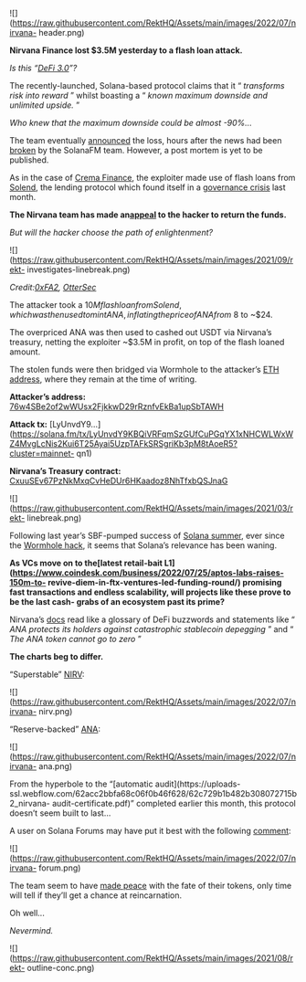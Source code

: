 ![](https://raw.githubusercontent.com/RektHQ/Assets/main/images/2022/07/nirvana-
header.png)

**Nirvana Finance lost $3.5M yesterday to a flash loan attack.**

 _Is this “[DeFi 3.0](https://twitter.com/nirvana_fi)”?_

The recently-launched, Solana-based protocol claims that it “ _transforms risk
into reward_ ” whilst boasting a “ _known maximum downside and unlimited
upside._ ”

 _Who knew that the maximum downside could be almost -90%..._

The team eventually
[announced](https://twitter.com/nirvana_fi/status/1552629332023152641) the
loss, hours after the news had been
[broken](https://twitter.com/0xFA2/status/1552576598506762240) by the SolanaFM
team. However, a post mortem is yet to be published.

As in the case of [Crema Finance](https://rekt.news/crema-finance-rekt/), the
exploiter made use of flash loans from
[Solend](https://twitter.com/solendprotocol/status/1552596718864465920), the
lending protocol which found itself in a [governance
crisis](https://twitter.com/lex_node/status/1538619072438411264) last month.

 **The Nirvana team has made
an[appeal](https://twitter.com/nirvana_fi/status/1552761630127177730) to the
hacker to return the funds.**

 _But will the hacker choose the path of enlightenment?_

![](https://raw.githubusercontent.com/RektHQ/Assets/main/images/2021/09/rekt-
investigates-linebreak.png)

 _Credit:[0xFA2](https://twitter.com/0xFA2/status/1552576598506762240),
[OtterSec](https://twitter.com/osec_io/status/1552589378719207424)_

The attacker took a $10M flash loan from Solend, which was then used to mint
ANA, inflating the price of ANA from ~$8 to ~$24.

The overpriced ANA was then used to cashed out USDT via Nirvana’s treasury,
netting the exploiter ~$3.5M in profit, on top of the flash loaned amount.

The stolen funds were then bridged via Wormhole to the attacker’s [ETH
address](https://etherscan.io/address/0xb9ae2624ab08661f010185d72dd506e199e67c09),
where they remain at the time of writing.

 **Attacker’s address:**
[76w4SBe2of2wWUsx2FjkkwD29rRznfvEkBa1upSbTAWH](https://solana.fm/address/76w4SBe2of2wWUsx2FjkkwD29rRznfvEkBa1upSbTAWH)

 **Attack tx:**
[LyUnvdY9…](https://solana.fm/tx/LyUnvdY9KBQiVRFqmSzGUfCuPGqYX1xNHCWLWxWZ4MvgLcNis2Kui6T25Ayai5UzpTAFkSRSgriKb3pM8tAoeR5?cluster=mainnet-
qn1)

 **Nirvana’s Treasury contract:**
[CxuuSEv67PzNkMxqCvHeDUr6HKaadoz8NhTfxbQSJnaG](https://solana.fm/address/CxuuSEv67PzNkMxqCvHeDUr6HKaadoz8NhTfxbQSJnaG)

![](https://raw.githubusercontent.com/RektHQ/Assets/main/images/2021/03/rekt-
linebreak.png)

Following last year’s SBF-pumped success of [Solana
summer](https://rekt.news/spotlight-on-solana/), ever since the [Wormhole
hack](https://rekt.news/wormhole-rekt/), it seems that Solana’s relevance has
been waning.

 **As VCs move on to the[latest retail-bait
L1](https://www.coindesk.com/business/2022/07/25/aptos-labs-raises-150m-to-
revive-diem-in-ftx-ventures-led-funding-round/) promising fast transactions
and endless scalability, will projects like these prove to be the last cash-
grabs of an ecosystem past its prime?**

Nirvana’s [docs](https://docs.nirvana.finance/mechanics/summary) read like a
glossary of DeFi buzzwords and statements like “ _ANA protects its holders
against catastrophic stablecoin depegging_ ” and “ _The ANA token cannot go to
zero_ ”

 **The charts beg to differ.**

“Superstable” [NIRV](https://www.coingecko.com/en/coins/nirvana-nirv):

![](https://raw.githubusercontent.com/RektHQ/Assets/main/images/2022/07/nirvana-
nirv.png)

“Reserve-backed” [ANA](https://www.coingecko.com/en/coins/nirvana-ana):

![](https://raw.githubusercontent.com/RektHQ/Assets/main/images/2022/07/nirvana-
ana.png)

From the hyperbole to the “[automatic audit](https://uploads-
ssl.webflow.com/62acc2bbfa68c06f0b46f628/62c729b1b482b308072715b2_nirvana-
audit-certificate.pdf)” completed earlier this month, this protocol doesn’t
seem built to last…

A user on Solana Forums may have put it best with the following
[comment](https://forums.solana.com/t/what-does-nirvana-do/7434):

![](https://raw.githubusercontent.com/RektHQ/Assets/main/images/2022/07/nirvana-
forum.png)

The team seem to have [made
peace](https://twitter.com/nirvana_fi/status/1552668321962762242) with the
fate of their tokens, only time will tell if they’ll get a chance at
reincarnation.

Oh well...

 _Nevermind._

![](https://raw.githubusercontent.com/RektHQ/Assets/main/images/2021/08/rekt-
outline-conc.png)


